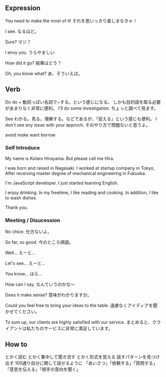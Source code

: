 ## Expression

You need to make the most of it!
それを思いっきり楽しまなきゃ！

I see.
なるほど。

Sure?
マジ？

I envy you.
うらやましい

How did it go?
結果はどう？

Oh, you know what?
あ、そういえば。

## Verb

Do
do + 動詞っぽい名詞で~する。という感じになる。
しかも目的語を取る必要があまりなく非常に便利。
I'll do some investigation. ちょっと調べて見ます。

See
わかる。見る。理解する。などであるが、「捉える」という感じも便利。
I don't see any issue with your approch. そのやり方で問題ないと思うよ。

avoid
make
want
borrow

### Self Introduce

My name is Kotaro Hirayama.
But please call me Hira.

I was born and raised in Nagasaki.
I worked at startup company in Tokyo, After receiving master degree of mechanical engineering in Fukuoka.

I'm JavaScript developer.
I just started learning English.

I enjoy drinking.
In my freetime, I like reading and cooking.
In addition, I like to wash dishes.

Thank you.

### Meeting / Disucession

No chice.
仕方ないよ。

So far, so good.
今のところ順調。

Well...
えーと...

Let's see...
えーと...

You know...
ほら...

How can I say.
なんていうのかな〜

Does it make sense?
意味がわかりますか。

Could you feel free to bring your ideas to the table.
遠慮なくアイディアを聞かせてください。

To sum up, our clients are highly satisfied with our service.
まとめると、クライアントは私たちのサービスに非常に満足しています。

## How to

とかく読む
とかく集中して聞き流す
とかく形式を覚える
話すパターンを見つけ出す
100通り自分に関して話せるように
「あいさつ」「依頼する」「質問する」「意思を伝える」「相手の意向を聞く」
